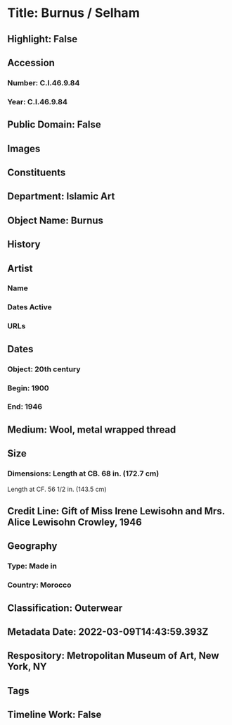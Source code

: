 # Title: Burnus / Selham
## Highlight: False
## Accession
### Number: C.I.46.9.84
### Year: C.I.46.9.84
## Public Domain: False
## Images
## Constituents
## Department: Islamic Art
## Object Name: Burnus
## History
## Artist
### Name
### Dates Active
### URLs
## Dates
### Object: 20th century
### Begin: 1900
### End: 1946
## Medium: Wool, metal wrapped thread
## Size
### Dimensions: Length at CB. 68 in. (172.7 cm)
Length at CF. 56 1/2 in. (143.5 cm)
## Credit Line: Gift of Miss Irene Lewisohn and Mrs. Alice Lewisohn Crowley, 1946
## Geography
### Type: Made in
### Country: Morocco
## Classification: Outerwear
## Metadata Date: 2022-03-09T14:43:59.393Z
## Respository: Metropolitan Museum of Art, New York, NY
## Tags
## Timeline Work: False